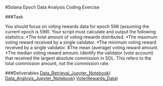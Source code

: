 #Solana Epoch Data Analysis Coding Exercise

###Task

You should focus on voting rewards data for epoch 598 (assuming the current epoch is 599).
Your script must calculate and output the following statistics:
    *The total amount of voting rewards distributed.
    *The maximum voting reward received by a single validator.
    *The minimum voting reward received by a single validator.
    8The mean (average) voting reward amount.
    *The median voting reward amount.
Identify the validator (vote account) that received the largest absolute commission in SOL. This refers to the total commission amount, not the commission rate.

###Deliverables
[Data_Retrieval_Jupyter_Notebook](https://github.com/Lizzl/solana-coding-challenge/blob/main/VoteRewards_DataRetrieval.ipynb)) 
[Data_Analysis_Jupyter_Notebook](https://github.com/Lizzl/solana-coding-challenge/blob/main/VoteReward_Analysis.ipynb))
[VoterRewards_Data](https://github.com/Lizzl/solana-coding-challenge/blob/main/VoteRewards598.csv))
